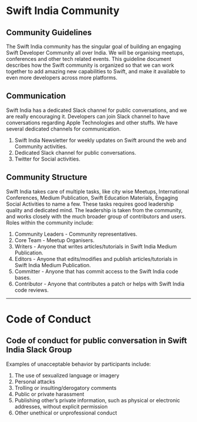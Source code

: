 # Swift India Community

## Community Guidelines

The Swift India community has the singular goal of building an engaging Swift Developer Community all over India. We will be organising meetups, conferences and other tech related events. This guideline document describes how the Swift community is organized so that we can work together to add amazing new capabilities to Swift, and make it available to even more developers across more platforms.

## Communication

Swift India has a dedicated Slack channel for public conversations, and we are really encouraging it. Developers can join Slack channel to have conversations regarding Apple Technologies and other stuffs. We have several dedicated channels for communication. 

  1. Swift India Newsletter for weekly updates on Swift around the web and Community activities.
  2. Dedicated Slack channel for public conversations.
  3. Twitter for Social activities. 


## Community Structure

Swift India takes care of multiple tasks, like city wise Meetups, International Conferences, Medium Publication, Swift Education Materials, Engaging Social Activities to name a few. These tasks requires good leadership quality and dedicated mind. The leadership is taken from the community, and works closely with the much broader group of contributors and users. Roles within the community include:

  1. Community Leaders - Community representatives.
  2. Core Team - Meetup Organisers.
  3. Writers - Anyone that writes articles/tutorials in Swift India Medium Publication.
  5. Editors - Anyone that edits/modifies and publish articles/tutorials in Swift India Medium Publication.
  6. Committer - Anyone that has commit access to the Swift India code bases.
  7. Contributor - Anyone that contributes a patch or helps with Swift India code reviews.




----------

# Code of Conduct

## Code of conduct for public conversation in Swift India Slack Group

Examples of unacceptable behavior by participants include:

  1. The use of sexualized language or imagery
  2. Personal attacks
  3. Trolling or insulting/derogatory comments
  4. Public or private harassment
  5. Publishing other’s private information, such as physical or electronic addresses, without explicit permission
  6. Other unethical or unprofessional conduct
  
  
  
